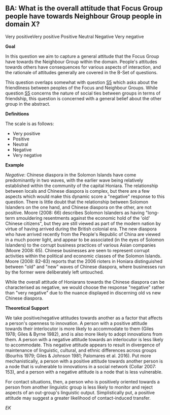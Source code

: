 
## BA: What is the overall attitude that Focus Group people have towards Neighbour Group people in domain X?

Very positiveVery positive
Positive
Neutral
Negative
Very negative



**Goal**

In this question we aim to capture a general attitude that the Focus Group have towards the Neighbour Group within the domain. People's attitudes towards others have consequences for various aspects of interaction, and the rationale of attitudes generally are covered in the B-Set of questions.



This question overlaps somewhat with question [S5](https://www.google.com/url?q=https%3A%2F%2Fsites.google.com%2Fview%2Frs210205edomains-questionnaire%2Fhome%23h.h0ydl9yrcthw&sa=D&sntz=1&usg=AOvVaw0rcdhmK44nbI8VWZtEoN6V) which asks about the friendliness between peoples of the Focus and Neighbour Groups. While question [S5](https://www.google.com/url?q=https%3A%2F%2Fsites.google.com%2Fview%2Frs210205edomains-questionnaire%2Fhome%23h.h0ydl9yrcthw&sa=D&sntz=1&usg=AOvVaw0rcdhmK44nbI8VWZtEoN6V) concerns the nature of social ties between groups in terms of friendship, this question is concerned with a general belief about the other group in the abstract.



**Definitions**

The scale is as follows:

- Very positive
- Positive
- Neutral
- Negative
- Very negative




**Example**

*Negative*: Chinese diaspora in the Solomon Islands have come predominantly in two waves, with the earlier wave being relatively established within the community of the capital Honiara. The relationship between locals and Chinese diaspora is complex, but there are a few aspects which would make this dynamic score a "negative" response to this question. There is little doubt that the relationship between Solomon Islanders on the one hand, and Chinese diaspora on the other, are not positive. Moore (2008: 66) describes Solomon Islanders as having "long-term smouldering resentments against the economic hold of the 'old' Chinese citizens", but they are still viewed as part of the modern nation by virtue of having arrived during the British colonial era. The new diaspora who have arrived recently from the People's Republic of China are viewed in a much poorer light, and appear to be associated (in the eyes of Solomon Islanders) to the corrupt business practices of various Asian companies (Moore 2008: 65). Chinese businesses are seen to represent corrupt activities within the political and economic classes of the Solomon Islands. Moore (2008: 82–83) reports that the 2006 rioters in Honiara distinguished between "old" and "new" waves of Chinese diaspora, where businesses run by the former were deliberately left untouched.



While the overall attitude of Honiarans towards the Chinese diaspora can be characterised as negative, we would choose the response "negative" rather than "very negative" due to the nuance displayed in discerning old vs new Chinese diaspora.



**Theoretical Support**

We take positive/negative attitudes towards another as a factor that affects a person's openness to innovation. A person with a positive attitude towards their interlocutor is more likely to accommodate to them (Giles 1978; Giles & Byrne 1982), and is also more likely to adopt innovations from them. A person with a negative attitude towards an interlocutor is less likely to accommodate. This negative attitude appears to result in divergence of maintenance of linguistic, cultural, and ethnic differences across groups (Bourhis 1979; Giles & Johnson 1981; Palomares et al. 2016). Put more mechanistically, a person with a positive attitude towards another person is a node that is vulnerable to innovations in a social network (Collar 2007: 153), and a person with a negative attitude is a node that is less vulnerable.



For contact situations, then, a person who is positively oriented towards a person from another linguistic group is less likely to monitor and reject aspects of an out-group's linguistic output. Simplistically put, a positive attitude may suggest a greater likelihood of contact-induced transfer.



*EK*
